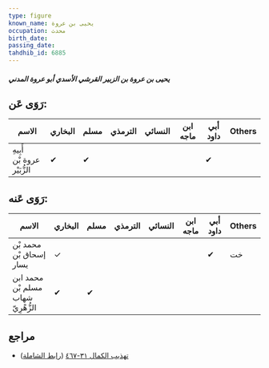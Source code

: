 ```yaml
---
type: figure
known_name: يحيى بن عروة
occupation: محدث
birth_date:
passing_date:
tahdhib_id: 6885
---
```

##### يحيى بن عروة بن الزبير القرشي الأسدي أبو عروة المدني

## رَوَى عَن:
| الاسم                       | البخاري | مسلم | الترمذي | النسائي | ابن ماجه | أبي داود | Others |
| --------------------------- | ------- | ---- | ------- | ------- | -------- | -------- | ------ |
| أَبِيهِ عروة بْن الزُّبَيْر | ✔       | ✔    |         |         |          | ✔        |        |
## رَوَى عَنه:
| الاسم                              | البخاري | مسلم | الترمذي | النسائي | ابن ماجه | أبي داود | Others |
| ---------------------------------- | ------- | ---- | ------- | ------- | -------- | -------- | ------ |
| محمد بْن إسحاق بْن يسار            | ✓       |      |         |         |          | ✔        | خت     |
| محمد ابن مسلم بْن شهاب الزُّهْرِيّ | ✔       | ✔    |         |         |          |          |        |
## مراجع
- [تهذيب الكمال ٣١-٤٦٧](obsidian://open?vault=Tahdhib-al-Kamal&file=Figures/٦٨٨٥-يحيى%20بن%20عروة%20بن%20الزبير%20القرشي%20الأسدي%20أبو%20عروة%20المدني) ([رابط الشاملة](https://shamela.ws/book/3722/17015))